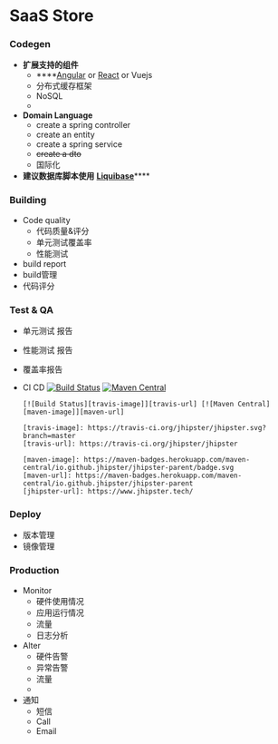 # SaaS Store

### Codegen

* **扩展支持的组件**
  * \*\*\*\*[Angular](https://angular.io/) or [React](https://reactjs.org/) or Vuejs
  * 分布式缓存框架
  * NoSQL
  * 
* **Domain Language**
  * create a spring controller
  * create an entity
  * create a spring service
  * ~~create a dto~~
  * 国际化
* **建议数据库脚本使用** [**Liquibase**](http://www.liquibase.org/)\*\*\*\*

### Building

* Code quality 
  * 代码质量&评分
  * 单元测试覆盖率
  * 性能测试
* build report
* build管理
* 代码评分

### Test & QA

* 单元测试 报告 
* 性能测试 报告
* 覆盖率报告
* CI CD [![Build Status](https://camo.githubusercontent.com/387a678d16c3f12ed1e1894bf223ade13cf37714/68747470733a2f2f7472617669732d63692e6f72672f6a686970737465722f6a686970737465722e7376673f6272616e63683d6d6173746572)](https://travis-ci.org/jhipster/jhipster) [![Maven Central](https://camo.githubusercontent.com/a5c350ee6ae048f800a25ed381af6d3abfa45a6e/68747470733a2f2f6d6176656e2d6261646765732e6865726f6b756170702e636f6d2f6d6176656e2d63656e7472616c2f696f2e6769746875622e6a686970737465722f6a686970737465722d706172656e742f62616467652e737667)](https://maven-badges.herokuapp.com/maven-central/io.github.jhipster/jhipster-parent)

  ```text
  [![Build Status][travis-image]][travis-url] [![Maven Central][maven-image]][maven-url]

  [travis-image]: https://travis-ci.org/jhipster/jhipster.svg?branch=master
  [travis-url]: https://travis-ci.org/jhipster/jhipster

  [maven-image]: https://maven-badges.herokuapp.com/maven-central/io.github.jhipster/jhipster-parent/badge.svg
  [maven-url]: https://maven-badges.herokuapp.com/maven-central/io.github.jhipster/jhipster-parent
  [jhipster-url]: https://www.jhipster.tech/
  ```



### Deploy

* 版本管理
* 镜像管理

### Production

* Monitor
  * 硬件使用情况
  * 应用运行情况
  * 流量
  * 日志分析
* Alter 
  * 硬件告警
  * 异常告警
  * 流量
  * 
* 通知
  * 短信
  * Call
  * Email

